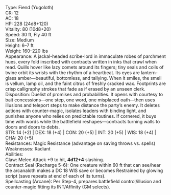 Type: Fiend (Yugoloth)  
CR: 12  
AC: 18  
HP: 228 (24d8+120)  
Vitality: 80 (10d8+20)  
Speed: 30 ft, Fly 40 ft  
Size: Medium  
Height: 6–7 ft  
Weight: 160–220 lbs  
Appearance: A jackal-headed scribe-lord in immaculate robes of parchment hues, every fold inscribed with contracts written in inks that crawl when read. Quills hover like lazy comets around its fingers; tiny seals and coils of twine orbit its wrists with the rhythm of a heartbeat. Its eyes are lantern-glass amber—beautiful, bottomless, and tallying. When it smiles, the smell is vellum, lamp oil, and the faint citrus of freshly cracked wax. Footprints are crisp calligraphy strokes that fade as if erased by an unseen clerk.  
Disposition: Duelist of promises and probabilities. It opens with courtesy to bait concessions—one step, one word, one misplaced oath—then uses illusions and teleport steps to make distance the party’s enemy. It deletes actions with counter-magic, isolates leaders with binding light, and punishes anyone who relies on predictable routines. If cornered, it buys time with words while the battlefield reshapes—contracts turning walls to doors and doors to debts.  
STR: 14 (+2) | DEX: 18 (+4) | CON: 20 (+5) | INT: 20 (+5) | WIS: 18 (+4) | CHA: 20 (+5)  
Resistances: Magic Resistance (advantage on saving throws vs. spells)  
Weaknesses: Radiant  
Abilities:  
Claw: Melee Attack +9 to hit, **4d12+4** slashing.  
Contract Seal (Recharge 5–6): One creature within 60 ft that can see/hear the arcanaloth makes a DC 18 WIS save or becomes Restrained by glowing script (save repeats at end of each of its turns).  
Spellcasting (Arcane): Per Step-4, prepares battlefield control/illusion and counter-magic fitting its INT/Affinity (GM selects).